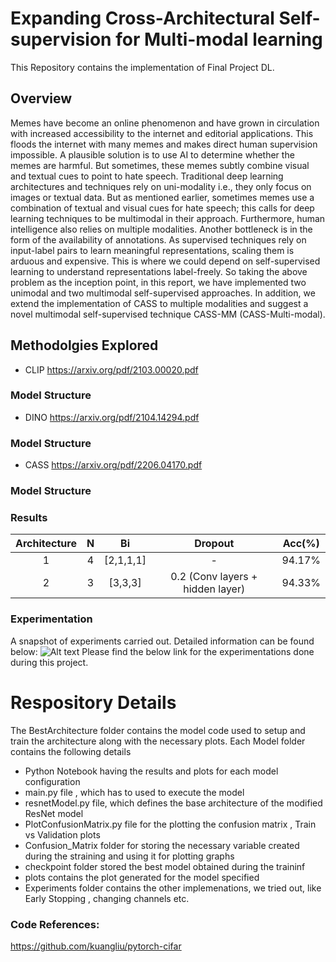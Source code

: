 # Expanding Cross-Architectural Self-supervision for Multi-modal learning
This Repository contains the implementation of Final Project DL.


## Overview
Memes have become an online phenomenon and have grown in circulation with increased accessibility to the internet and editorial applications. This floods the internet with many memes and makes direct human supervision impossible. A plausible solution is to use AI to determine whether the memes are harmful. But sometimes, these memes subtly combine visual and textual cues to point to hate speech. Traditional deep learning architectures and techniques rely on uni-modality i.e., they only focus on images or textual data. But as mentioned earlier, sometimes memes use a combination of textual and visual cues for hate speech; this calls for deep learning techniques to be multimodal in their approach. Furthermore, human intelligence also relies on multiple modalities. Another bottleneck is in the form of the availability of annotations. As supervised techniques rely on input-label pairs to learn meaningful representations, scaling them is arduous and expensive. This is where we could depend on self-supervised learning to understand representations label-freely. So taking the above problem as the inception point, in this report, we have implemented two unimodal and two multimodal self-supervised approaches. In addition, we extend the implementation of CASS to multiple modalities and suggest a novel multimodal self-supervised technique CASS-MM (CASS-Multi-modal).




## Methodolgies Explored

- CLIP <https://arxiv.org/pdf/2103.00020.pdf>
### Model Structure
- DINO <https://arxiv.org/pdf/2104.14294.pdf>
### Model Structure
- CASS <https://arxiv.org/pdf/2206.04170.pdf>
### Model Structure


### Results
| Architecture | N | Bi | Dropout | Acc(%) |
| :---:         |     :---:      |          :---: |    :---:      |     :---:     |
| 1  |  4     |   [2,1,1,1]    | -   |  94.17%   |
| 2  |  3     | [3,3,3]      | 0.2 (Conv layers + hidden layer)  |  94.33%    | 


### Experimentation
A snapshot of experiments carried out. Detailed information can be found below:
<img src="Experiments/ExperimentImage1.jpeg" alt="Alt text" title="Optional title">
Please find the below link for the experimentations done during this project.


# Respository Details
The BestArchitecture folder contains the model code used to setup and train the architecture along with the necessary plots. Each Model folder contains the following details
- Python Notebook having the results and plots for each model configuration
- main.py file , which has to used to execute the model
- resnetModel.py file, which defines the base architecture of the modified ResNet model
- PlotConfusionMatrix.py file for the plotting the confusion matrix , Train vs Validation plots
- Confusion_Matrix folder for storing the necessary variable created during the straining and using it for plotting graphs
- checkpoint folder stored the best model obtained during the traininf
- plots contains the plot generated for the model specified
- Experiments folder contains the other implemenations, we tried out, like Early Stopping  , changing channels etc.
### Code References: 
https://github.com/kuangliu/pytorch-cifar

